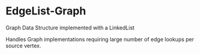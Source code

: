 EdgeList-Graph
==============

Graph Data Structure implemented with a LinkedList

  Handles Graph implementations requiring large number of edge lookups per source vertex.
